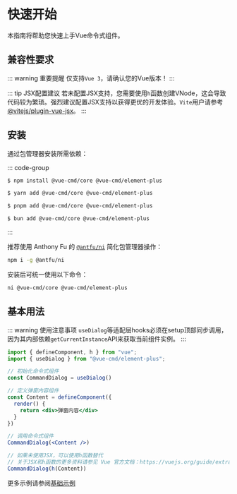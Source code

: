 # 快速开始

本指南将帮助您快速上手Vue命令式组件。

## 兼容性要求

::: warning 重要提醒
仅支持`Vue 3`，请确认您的Vue版本！
:::

::: tip JSX配置建议
若未配置JSX支持，您需要使用`h`函数创建VNode，这会导致代码较为繁琐。强烈建议配置JSX支持以获得更优的开发体验。`Vite`用户请参考 [@vitejs/plugin-vue-jsx](https://www.npmjs.com/package/@vitejs/plugin-vue-jsx)。
:::

## 安装

通过包管理器安装所需依赖：

::: code-group

```bash [npm]
$ npm install @vue-cmd/core @vue-cmd/element-plus
```

```bash [yarn]
$ yarn add @vue-cmd/core @vue-cmd/element-plus
```

```bash [pnpm]
$ pnpm add @vue-cmd/core @vue-cmd/element-plus
```

```bash [bun]
$ bun add @vue-cmd/core @vue-cmd/element-plus
```

:::


推荐使用 Anthony Fu 的 [`@antfu/ni`](https://www.npmjs.com/package/@antfu/ni) 简化包管理器操作：

```bash
npm i -g @antfu/ni
```

安装后可统一使用以下命令：
```bash
ni @vue-cmd/core @vue-cmd/element-plus
```


## 基本用法

::: warning 使用注意事项
`useDialog`等适配层hooks必须在setup顶部同步调用，因为其内部依赖`getCurrentInstance`API来获取当前组件实例。
:::

```jsx
import { defineComponent, h } from "vue";
import { useDialog } from "@vue-cmd/element-plus";

// 初始化命令式组件
const CommandDialog = useDialog()

// 定义弹窗内容组件
const Content = defineComponent({
  render() {
    return <div>弹窗内容</div>
  }
})

// 调用命令式组件
CommandDialog(<Content />)

// 如果未使用JSX，可以使用h函数替代
// 关于JSX和h函数的更多资料请参见 Vue 官方文档：https://vuejs.org/guide/extras/render-function.html#the-h-function
CommandDialog(h(Content))
```

更多示例请参阅[基础示例](../example/base.md)
